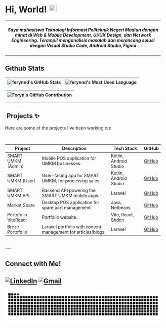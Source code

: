 # Hi, World! [<img src="https://media.giphy.com/media/hvRJCLFzcasrR4ia7z/giphy.gif" width="25px" height="25px">](https://github.com/ferynnd)

---

<h5 align="center">Saya mahasiswa Teknologi Informasi Politeknik Negeri Madiun dengan minat di Web & Mobile Development, UI/UX Design, dan Network Engineering. Terampil menganalisis masalah dan merancang solusi dengan Visual Studio Code, Android Studio, Figma </h5>

---

##  Github Stats

| <img align="center" width="320px" src="https://github-readme-stats-eight-theta.vercel.app/api?username=ferynnd&show_icons=true&hide_border=true&theme=algolia&include_all_commits=true&count_private=true" alt="ferynnd's GitHub Stats"> | <img align="center" width="295px" src="https://github-readme-stats-eight-theta.vercel.app/api/top-langs/?username=ferynnd&langs_count=8&layout=compact&hide_border=true&theme=algolia" alt="ferynnd's Most Used Language">
| ------------- | ------------- |

| <img align="center" width="640px" src="https://github-profile-summary-cards.vercel.app/api/cards/profile-details?username=ferynnd&theme=algolia" alt="Feryn's GitHub Contribution">
| ------------- |

---

## ️ Projects ✨

Here are some of the projects I've been working on:

<br>

<div align="center">

| Project | Description | Tech Stack | GitHub |
|---|---|---|---|
| SMART UMKM (Admin) | Mobile POS application for UMKM businesses. | Kotlin, Android Studio | [GitHub](https://github.com/ferynnd/SMART_UMKM) |
| SMART UMKM (User) | User-facing app for SMART UMKM, for processing sales. | Kotlin, Android Studio | [GitHub](https://github.com/ferynnd/SMART_UMKM_USER) |
| SMART UMKM API | Backend API powering the SMART UMKM mobile apps. | Laravel | [GitHub](https://github.com/ferynnd/SMART_UMKM_API) |
| Market Spare | Desktop POS application for spare part management. | Java, Netbeans | [GitHub](https://github.com/ferynnd/MarketSpare) |
| Portofolio ViteReact | Portfolio website. | Vite, React, Shdcn | [GitHub](https://github.com/ferynnd/portofolio-vite) |
| Breze Portofolio | Laravel portfolio with content management for articles/blogs. | Laravel | [GitHub](https://github.com/ferynnd/brezePortofolio) |

</div>

<br>
---

## Connect with Me!

<a href="https://www.linkedin.com/in/ferryfernandoo" target="blank"><img align="center" src="https://www.flaticon.com/free-icon/linkedin_3536505?term=linkedin&page=1&position=1&origin=search&related_id=3536505" alt="LinkedIn" height="30" width="40" /></a>
<a href="mailto:ferynndaru@gmail.com" target="blank"><img align="center" src="https://www.flaticon.com/free-icon/gmail_5968534?term=gmail&page=1&position=4&origin=search&related_id=5968534" alt="Gmail" height="30" width="40" /></a>
---

<img align="center" src="https://github.com/ferynnd/ferynnd/blob/output/github-contribution-grid-snake-dark.svg" alt="Snake">
